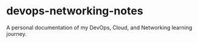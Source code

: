 # devops-networking-notes
A personal documentation of my DevOps, Cloud, and Networking learning journey.
